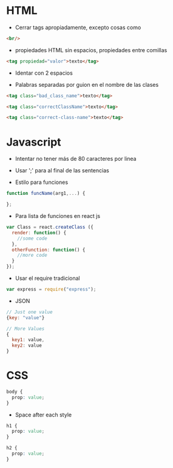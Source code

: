 # HTML

* Cerrar tags apropiadamente, excepto cosas como

```html
<br/>
```

* propiedades HTML sin espacios, propiedades entre comillas

```html
<tag propiedad="valor">texto</tag>
```

* Identar con 2 espacios

* Palabras separadas por guion en el nombre de las clases

```html
<tag class="bad_class_name">texto</tag>

<tag class="correctClassName">texto</tag>

<tag class="correct-class-name">texto</tag>
```

# Javascript

* Intentar no tener más de 80 caracteres por linea

* Usar ';' para al final de las sentencias

* Estilo para funciones

```javascript
function funcName(arg1,...) {

};
```

* Para lista de funciones en react js

```javascript
var Class = react.createClass ({
  render: function() {
    //some code
  },
  otherFunction: function() {
    //more code
  }
});
```

* Usar el require tradicional

```javascript
var express = require("express");
```

* JSON

```javascript
// Just one value
{key: "value"}

// More Values
{
  key1: value,
  key2: value
}
```
# CSS

```css
body {
  prop: value;
}
```

* Space after each style

```css
h1 {
  prop: value;
}

h2 {
  prop: value;
}
```
